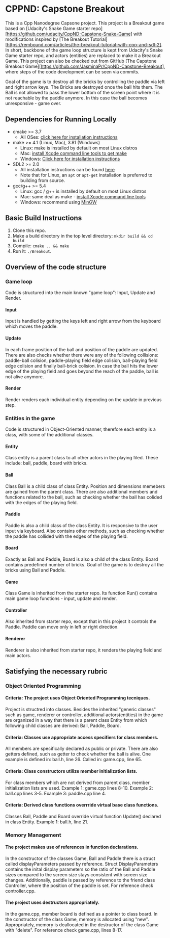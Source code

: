 # CPPND: Capstone Breakout

This is a Cpp Nanodegree Capsone project. This project is a Breakout game based on [Udacity's Snake Game starter repo][https://github.com/udacity/CppND-Capstone-Snake-Game] with modifications inspired by [The Breakout Tutorial][https://rembound.com/articles/the-breakout-tutorial-with-cpp-and-sdl-2]. In short, backbone of the game loop structure is kept from Udacity's Snake Game starter repo, and actors (entities) are replaced to make it a Breakout Game. This project can also be checked out from GitHub [The Capstone Breakout Game][https://github.com/JasminaPr/CppND-Capstone-Breakout], where steps of the code development can be seen via commits.

Goal of the game is to destroy all the bricks by controlling the paddle via left and right arrow keys. The Bricks are destroyed once the ball hits them. The Ball is not allowed to pass the lower bottom of the screen point where it is not reachable by the paddle anymore. In this case the ball becomes unresponsive - game over.

## Dependencies for Running Locally
* cmake >= 3.7
  * All OSes: [click here for installation instructions](https://cmake.org/install/)
* make >= 4.1 (Linux, Mac), 3.81 (Windows)
  * Linux: make is installed by default on most Linux distros
  * Mac: [install Xcode command line tools to get make](https://developer.apple.com/xcode/features/)
  * Windows: [Click here for installation instructions](http://gnuwin32.sourceforge.net/packages/make.htm)
* SDL2 >= 2.0
  * All installation instructions can be found [here](https://wiki.libsdl.org/Installation)
  * Note that for Linux, an `apt` or `apt-get` installation is preferred to building from source.
* gcc/g++ >= 5.4
  * Linux: gcc / g++ is installed by default on most Linux distros
  * Mac: same deal as make - [install Xcode command line tools](https://developer.apple.com/xcode/features/)
  * Windows: recommend using [MinGW](http://www.mingw.org/)

## Basic Build Instructions

1. Clone this repo.
2. Make a build directory in the top level directory: `mkdir build && cd build`
3. Compile: `cmake .. && make`
4. Run it: `./Breakout`.

## Overview of the code structure

### Game loop
Code is structured into the main known "game loop": Input, Update and Render.
#### Input
Input is handled by getting the keys left and right arrow from the keyboard which moves the paddle.
#### Update
In each frame position of the ball and position of the paddle are updated. There are also checks whether there were any of the following collisions: paddle-ball colision, paddle-playing field edge colision, ball-playing field edge colision and finally ball-brick colision. In case the ball hits the lower edge of the playing field and goes beyond the reach of the paddle, ball is not alive anymore.
#### Render
Render renders each individual entity depending on the update in previous step.

### Entities in the game
Code is structured in Object-Oriented manner, therefore each entity is a class, with some of the additional classes.
#### Entity
Class entity is a parent class to all other actors in the playing filed. These include: ball, paddle, board with bricks.
#### Ball
Class Ball is a child class of class Entity. Position and dimensions memebers are gained from the parent class. There are also additional members and functions related to the ball, such as checking whether the ball has colided with the edges of the playing field.
#### Paddle
Paddle is also a child class of the class Entity. It is responsive to the user input via keyboard. Also contains other methods, such as checking whether the paddle has collided with the edges of the playing field.
#### Board
Exactly as Ball and Paddle, Board is also a child of the class Entity. Board contains predefined number of bricks. Goal of the game is to destroy all the bricks using Ball and Paddle.
#### Game
Class Game is inherited from the starter repo. Its function Run() contains main game loop functions - input, update and render.
#### Controller
Also inherited from starter repo, except that in this project it controls the Paddle. Paddle can move only in left or right direction.
#### Renderer
Renderer is also inherited from starter repo, it renders the playing field and main actors.

## Satisfying the necessary rubric

### Object Oriented Programming
#### Criteria: The project uses Object Oriented Programming tecniques.
Project is structred into classes. Besides the inherited "generic classes" such as game, renderer or controller, additional actors(entities) in the game are organized in a way that there is a parent class Entity from which following child classes are derived: Ball, Paddle, Board.
#### Criteria: Classes use appropriate access specifiers for class members. 
All members are specifically declared as public or private. There are also getters defined, such as getter to check whether the ball is alive. One example is defined in: ball.h, line 26. Called in: game.cpp, line 65.
#### Criteria: Class constructors utilize member initialization lists.
For class members which are not derived from parent class, member initialization lists are used. Example 1: game.cpp lines 8-10. Example 2: ball.cpp lines 3-5. Example 3: paddle.cpp line 4.
#### Criteria: Derived class functions overrride virtual base class functions.
Classes Ball, Paddle and Board override virtual function Update() declared in class Entity. Example 1: ball.h, line 21.

### Memory Management
#### The project makes use of references in function declarations.
In the constructor of the classes Game, Ball and Paddle there is a struct called displayParameters passed by reference. Struct DisplayParameters contains the inital display parameters so the ratio of the Ball and Paddle sizes compared to the screen size stays consistent with screen size changes. Additionally, paddle is passed by reference to the friend class Controller, where the position of the paddle is set. For reference check controller.cpp. 
#### The project uses destructors appropriately.
In the game.cpp, member board is defined as a pointer to class board. In the constructor of the class Game, memory is allocated using "new". Appropriately, memory is deallocated in the destructor of the class Game with "delete". For reference check game.cpp, lines 8-17.
